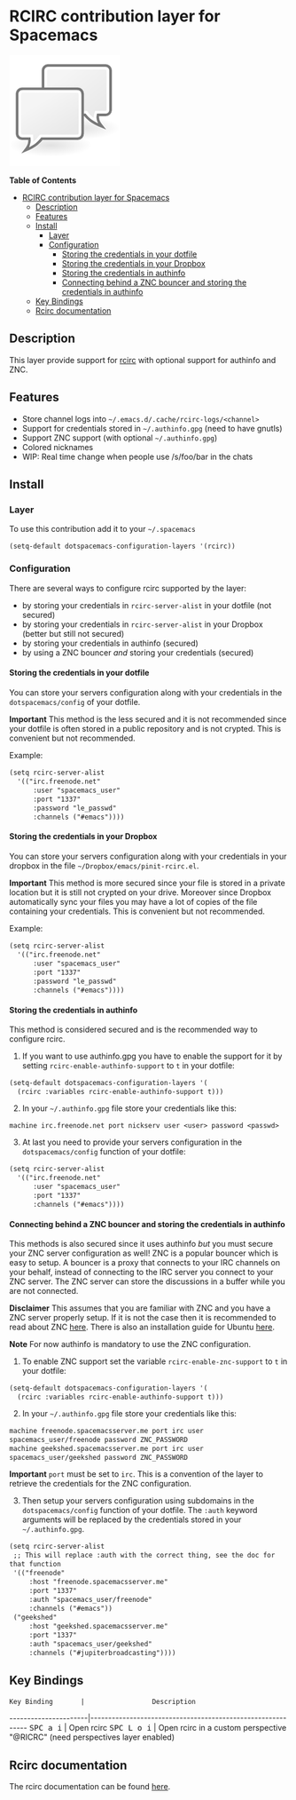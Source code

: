 # RCIRC contribution layer for Spacemacs

![logo](img/irc.png)

<!-- markdown-toc start - Don't edit this section. Run M-x markdown-toc/generate-toc again -->
**Table of Contents**

- [RCIRC contribution layer for Spacemacs](#rcirc-contribution-layer-for-spacemacs)
    - [Description](#description)
    - [Features](#features)
    - [Install](#install)
        - [Layer](#layer)
        - [Configuration](#configuration)
            - [Storing the credentials in your dotfile](#storing-the-credentials-in-your-dotfile)
            - [Storing the credentials in your Dropbox](#storing-the-credentials-in-your-dropbox)
            - [Storing the credentials in authinfo](#storing-the-credentials-in-authinfo)
            - [Connecting behind a ZNC bouncer and storing the credentials in authinfo](#connecting-behind-a-znc-bouncer-and-storing-the-credentials-in-authinfo)
    - [Key Bindings](#key-bindings)
    - [Rcirc documentation](#rcirc-documentation)

<!-- markdown-toc end -->

## Description

This layer provide support for [rcirc][] with optional support for authinfo
and ZNC.

## Features

- Store channel logs into `~/.emacs.d/.cache/rcirc-logs/<channel>`
- Support for credentials stored in `~/.authinfo.gpg` (need to have gnutls) 
- Support ZNC support (with optional `~/.authinfo.gpg`)
- Colored nicknames
- WIP: Real time change when people use /s/foo/bar in the chats

## Install

### Layer

To use this contribution add it to your `~/.spacemacs`

```elisp
(setq-default dotspacemacs-configuration-layers '(rcirc))
```

### Configuration

There are several ways to configure rcirc supported by the layer:
- by storing your credentials in `rcirc-server-alist` in your dotfile
(not secured)
- by storing your credentials in `rcirc-server-alist` in your Dropbox
(better but still not secured)
- by storing your credentials in authinfo (secured)
- by using a ZNC bouncer _and_ storing your credentials (secured)

#### Storing the credentials in your dotfile

You can store your servers configuration along with your credentials in the
`dotspacemacs/config` of your dotfile.

**Important** This method is the less secured and it is not recommended since
your dotfile is often stored in a public repository and is not crypted. This
is convenient but not recommended.

Example:

```elisp
(setq rcirc-server-alist
  '(("irc.freenode.net"
      :user "spacemacs_user"
      :port "1337"
      :password "le_passwd"
      :channels ("#emacs"))))
```

#### Storing the credentials in your Dropbox

You can store your servers configuration along with your credentials in
your dropbox in the file `~/Dropbox/emacs/pinit-rcirc.el`.

**Important** This method is more secured since your file is stored in
a private location but it is still not crypted on your drive. Moreover
since Dropbox automatically sync your files you may have a lot of copies
of the file containing your credentials. This is convenient but not
recommended.

Example:

```elisp
(setq rcirc-server-alist
  '(("irc.freenode.net"
      :user "spacemacs_user"
      :port "1337"
      :password "le_passwd"
      :channels ("#emacs"))))
```

#### Storing the credentials in authinfo

This method is considered secured and is the recommended way to configure
rcirc.

1) If you want to use authinfo.gpg you have to enable the support for it
by setting `rcirc-enable-authinfo-support` to `t` in your dotfile:

```elisp
(setq-default dotspacemacs-configuration-layers '(
  (rcirc :variables rcirc-enable-authinfo-support t)))
```

2) In your `~/.authinfo.gpg` file store your credentials like this:
```
machine irc.freenode.net port nickserv user <user> password <passwd>
```

3) At last you need to provide your servers configuration in the
`dotspacemacs/config` function of your dotfile:

```elisp
(setq rcirc-server-alist
  '(("irc.freenode.net"
      :user "spacemacs_user"
      :port "1337"
      :channels ("#emacs"))))
  ```

#### Connecting behind a ZNC bouncer and storing the credentials in authinfo

This methods is also secured since it uses authinfo _but_ you must secure your
ZNC server configuration as well!
ZNC is a popular bouncer which is easy to setup. A bouncer is a proxy that
connects to your IRC channels on your behalf, instead of connecting to the IRC
server you connect to your ZNC server. The ZNC server can store the discussions
in a buffer while you are not connected.

**Disclaimer**
This assumes that you are familiar with ZNC and you have a ZNC server properly
setup. If it is not the case then it is recommended to read about ZNC
[here][znc]. There is also an installation guide for Ubuntu [here][znc guide].

**Note**
For now authinfo is mandatory to use the ZNC configuration.

1) To enable ZNC support set the variable `rcirc-enable-znc-support` to `t` in
your dotfile:

```elisp
(setq-default dotspacemacs-configuration-layers '(
  (rcirc :variables rcirc-enable-authinfo-support t)))
```

2) In your `~/.authinfo.gpg` file store your credentials like this:

```
machine freenode.spacemacsserver.me port irc user spacemacs_user/freenode password ZNC_PASSWORD
machine geekshed.spacemacsserver.me port irc user spacemacs_user/geekshed password ZNC_PASSWORD
```

**Important** `port` must be set to `irc`. This is a convention of the layer
to retrieve the credentials for the ZNC configuration.

3) Then setup your servers configuration using subdomains in the
`dotspacemacs/config` function of your dotfile. The `:auth` keyword arguments
will be replaced by the credentials stored in your `~/.authinfo.gpg`. 

```elisp
(setq rcirc-server-alist
 ;; This will replace :auth with the correct thing, see the doc for that function
 '(("freenode"
     :host "freenode.spacemacsserver.me"
     :port "1337"
     :auth "spacemacs_user/freenode"
     :channels ("#emacs"))
 ("geekshed"
     :host "geekshed.spacemacsserver.me"
     :port "1337"
     :auth "spacemacs_user/geekshed"
     :channels ("#jupiterbroadcasting"))))
```

## Key Bindings

    Key Binding       |                 Description
----------------------|------------------------------------------------------------
<kbd>SPC a i</kbd>    | Open rcirc
<kbd>SPC L o i</kbd>  | Open rcirc in a custom perspective "@RICRC" (need perspectives layer enabled)


## Rcirc documentation

The rcirc documentation can be found [here][rcirc]. 

[rcirc]: http://www.gnu.org/software/emacs/manual/html_mono/rcirc.html
[znc]: http://wiki.znc.in/ZNC
[znc guide]: https://www.digitalocean.com/community/tutorials/how-to-install-znc-an-irc-bouncer-on-an-ubuntu-vps
[source]: http://git.tapoueh.org/?p=emacs.d.git
